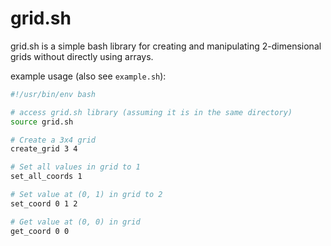 # grid.sh
grid.sh is a simple bash library for creating and manipulating 2-dimensional grids without directly using arrays.

example usage (also see `example.sh`):
```sh
#!/usr/bin/env bash

# access grid.sh library (assuming it is in the same directory)
source grid.sh

# Create a 3x4 grid
create_grid 3 4

# Set all values in grid to 1
set_all_coords 1

# Set value at (0, 1) in grid to 2
set_coord 0 1 2

# Get value at (0, 0) in grid
get_coord 0 0
```